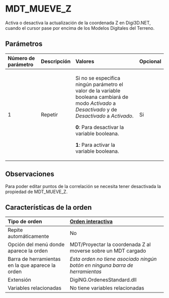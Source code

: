 # MDT\_MUEVE\_Z

Activa o desactiva la actualización de la coordenada Z en Digi3D.NET, cuando el cursor pase por encima de los Modelos Digitales del Terreno.

## Parámetros

<table>
  <thead>
    <tr>
      <th style="text-align:left">N&#xFA;mero de par&#xE1;metro</th>
      <th style="text-align:left">Descripci&#xF3;n</th>
      <th style="text-align:left">Valores</th>
      <th style="text-align:left">Opcional</th>
    </tr>
  </thead>
  <tbody>
    <tr>
      <td style="text-align:left">1</td>
      <td style="text-align:left">Repetir</td>
      <td style="text-align:left">
        <p>Si no se especifica ning&#xFA;n par&#xE1;metro el valor de la variable
          booleana cambiar&#xE1; de modo <em>Activado</em> a <em>Desactivado</em> y de <em>Desactivado</em> a <em>Activado</em>.</p>
        <p><b>0</b>: Para desactivar la variable booleana.</p>
        <p><b>1</b>: Para activar la variable booleana.</p>
      </td>
      <td style="text-align:left">Si</td>
    </tr>
  </tbody>
</table>

## Observaciones

Para poder editar puntos de la correlación se necesita tener desactivada la propiedad de MDT\_MUEVE\_Z.

## Características de la orden

| Tipo de orden | [Orden interactiva](mdt-mueve-z.md) |
| :--- | :--- |
| Repite automáticamente | No |
| Opción del menú donde aparece la orden | MDT/Proyectar la coordenada Z al moverse sobre un MDT cargado |
| Barra de herramientas en la que aparece la orden | _Esta orden no tiene asociado ningún botón en ninguna barra de herramientas_ |
| Extensión | DigiNG.OrdenesStandard.dll |
| Variables relacionadas | No tiene variables relacionadas |

